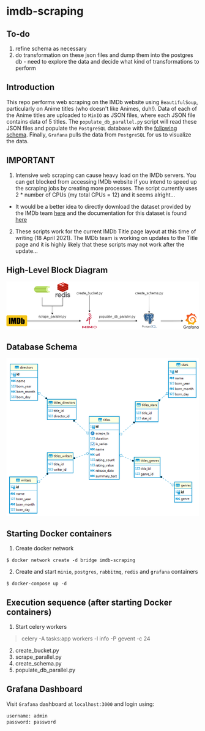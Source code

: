 # imdb-scraping

## To-do
1. refine schema as necessary
2. do transformation on these json files and dump them into the postgres db - need to explore the data and decide what kind of transformations to perform

## Introduction
This repo performs web scraping on the IMDb website using `BeautifulSoup`, particularly on Anime titles (who doesn't like Animes, duh!). Data of each of the Anime titles are uploaded to `MinIO` as JSON files, where each JSON file contains data of 5 titles. The `populate_db_parallel.py` script will read these JSON files and populate the `PostgreSQL` database with the [following schema](#database-schema). Finally, `Grafana` pulls the data from `PostgreSQL` for us to visualize the data.

## IMPORTANT
1. Intensive web scraping can cause heavy load on the IMDb servers. You can get blocked from accessing IMDb website if you intend to speed up the scraping jobs by creating more processes. The script currently uses 2 * number of CPUs (my total CPUs = 12) and it seems alright...
- It would be a better idea to directly download the dataset provided by the IMDb team [here](https://datasets.imdbws.com/) and the documentation for this dataset is found [here](https://www.imdb.com/interfaces/)
2. These scripts work for the current IMDb Title page layout at this time of writing (18 April 2021). The IMDb team is working on updates to the Title page and it is highly likely that these scripts may not work after the update...

## High-Level Block Diagram
![imdb-scraping](./images/imdb-scraping.png)

## Database Schema 
![db-schema](./images/db_schema.png)

## Starting Docker containers
1. Create docker network
```
$ docker network create -d bridge imdb-scraping
```
2. Create and start `minio`, `postgres`, `rabbitmq`, `redis` and `grafana` containers
```
$ docker-compose up -d
```

## Execution sequence (after starting Docker containers)
1. Start celery workers
> celery -A tasks:app workers -l info -P gevent -c 24
2. create_bucket.py
3. scrape_parallel.py
4. create_schema.py
5. populate_db_parallel.py

## Grafana Dashboard
Visit `Grafana` dashboard at `localhost:3000` and login using:
```
username: admin
password: password
```
